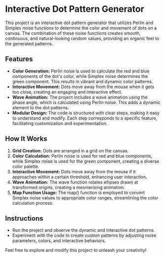 # Interactive Dot Pattern Generator

This project is an interactive dot pattern generator that utilizes Perlin and Simplex noise functions to determine the color and movement of dots on a canvas. The combination of these noise functions creates smooth, continuous, and natural-looking random values, providing an organic feel to the generated patterns.

## Features
- **Color Generation:** Perlin noise is used to calculate the red and blue components of the dot's color, while Simplex noise determines the green component. This results in vibrant and dynamic color patterns.
- **Interactive Movement:** Dots move away from the mouse when it gets too close, creating an engaging and interactive effect.
- **Wave Animation:** The project includes a wave animation using the phase angle, which is calculated using Perlin noise. This adds a dynamic element to the dot patterns.
- **Modular Design:** The code is structured with clear steps, making it easy to understand and modify. Each step corresponds to a specific feature, facilitating customization and experimentation.

## How It Works
1. **Grid Creation:** Dots are arranged in a grid on the canvas.
2. **Color Calculation:** Perlin noise is used for red and blue components, while Simplex noise is used for the green component, creating a diverse color palette.
3. **Interactive Movement:** Dots move away from the mouse if it approaches within a certain threshold, enhancing user interaction.
4. **Wave Animation:** The wave function rotates ellipses drawn at transformed origins, creating a mesmerizing animation.
5. **Map Function Usage:** The map() function is employed to convert Simplex noise values to appropriate color ranges, streamlining the color calculation process.

## Instructions
- Run the project and observe the dynamic and interactive dot patterns.
- Experiment with the code to create custom patterns by adjusting noise parameters, colors, and interactive behaviors.

Feel free to explore and modify this project to unleash your creativity!
